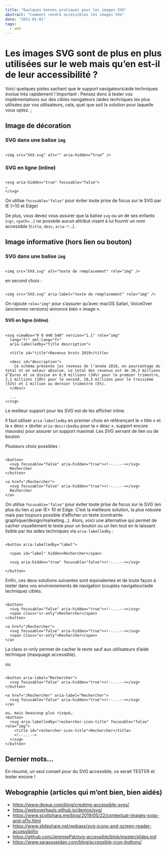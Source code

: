 ```yaml
---
title: "Quelques bonnes pratiques pour les images SVG"
abstract: "Comment rendre accessibles les images SVG"
date: "2021-01-01"
tags:
  - web
---
```


# Les images SVG sont de plus en plus utilisées sur le web mais qu’en est-il de leur accessibilité ?

Voici quelques pistes sachant que le support navigateurs/aide techniques évolue très rapidement !
Important : Pensez donc à tester vos implémentations sur des cibles navigateurs /aides techniques les plus utilisées par vos utilisateurs, cela, quel que soit la solution pour laquelle vous optez. ;

## Image de décoration

### SVG dans une balise `img`
<pre><code class="html">
&lt;img src="XXX.svg" alt="" aria-hidden=”true” /&gt;
</code></pre>

### SVG en ligne (inline)
<pre><code class="html">
&lt;svg aria-hidden="true" focusable="false"&gt;
…
&lt;/svg&gt;
</code></pre>

On utilise `focusable="false"` pour éviter toute prise de focus sur le SVG par IE (>10 et Edge)

De plus, vous devez vous assurer que la balise `svg` ou un de ses enfants (`<g>`, `<path>`…) ne possède aucun attribut visant à lui fournir un nom accessible (`title`, `desc`, `aria-*`…). 

## Image informative (hors lien ou bouton)

### SVG dans une balise `img`
<pre><code class="html">
&lt;img src="XXX.svg" alt="texte de remplacement" role="img" /&gt;
</code></pre>

en second choix&nbsp;:
<pre><code class="html">
&lt;img src="XXX.svg" aria-label="texte de remplacement" role="img" /&gt;
</code></pre>

On rajoute `role="img"` pour s’assurer qu’avec macOS Safari, VoiceOver (anciennes versions) annonce bien « image ».

#### SVG en ligne (inline)
<pre><code class="html">
&lt;svg viewBox="0 0 440 540" version="1.1" role="img"
  lang="fr" xml:lang="fr"
  aria-labelledby="title description"&gt;

  &lt;title id="title"&gt;Revenus bruts 2019&lt;/title&gt;

  &lt;desc id="description"&gt;
    Ce schéma présente les revenus de l’année 2019, en pourcentage du total et en valeur absolue. Le total des revenus est de 20,3 millions d’Euros et se divise en 6,9 millions (34%) pour le premier trimestre, 2,1 millions (10%) pour le second, 10,3 millions pour le troisième (51%) et 1 million au dernier trimestre (5%).
  &lt;/desc&gt;

  ...
&lt;/svg&gt;
</code></pre>

Le meilleur support pour les SVG est de les afficher inline.

Il faut utiliser `aria-labelledby` en premier choix en référençant le « title » et la « desc » (éviter `aria-describedby` pour la « desc », support encore mauvais) pour assurer un support maximal.
Les SVG servant de lien ou de bouton

Plusieurs choix possibles&nbsp;: 

<pre><code class="html">
&lt;button&gt;
  &lt;svg focusable="false" aria-hidden="true"&gt;&lt;!--...--&gt;&lt;/svg&gt;
  Rechercher
&lt;/button&gt;

&lt;a href="/Rechercher"&gt;
  &lt;svg focusable="false" aria-hidden="true"&gt;&lt;!--...--&gt;&lt;/svg&gt;
  Rechercher
&lt;/a&gt;
</code></pre>

On utilise `focusable="false"` pour éviter toute prise de focus sur le SVG (en plus du lien `a`) par <abbr>IE</abbr>> 10 et Edge.
C’est la meilleure solution, la plus robuste mais pas toujours possible d’afficher un texte (contrainte graphique/design/marketing…).
Alors, voici une alternative qui permet de  cacher visuellement le texte pour un bouton ou un lien tout en le laissant lisible par les aides techniques via `aria-labelledby`&nbsp;:

<pre><code class="html">
&lt;button aria-labelledby="label"&gt; 

  &lt;span id="label" hidden&gt;Rechercher&lt;/span&gt;

  &lt;svg aria-hidden="true" focusable="false"&gt;&lt;!--...--&gt;&lt;/svg&gt;

&lt;/button&gt; 
</code></pre>

Enfin, ces deux solutions suivantes sont équivalentes et de toute façon à tester dans vos environnements de navigation (couples navigateur/aide technique) ciblés.

<pre><code class="html">
&lt;button&gt;
  &lt;svg focusable="false" aria-hidden="true"&gt;&lt;!--...--&gt;&lt;/svg&gt;
  &lt;span class="sr-only"&gt;Rechercher&lt;/span&gt;
&lt;/button&gt;

&lt;a href="/Rechercher"&gt;
  &lt;svg focusable="false" aria-hidden="true"&gt;&lt;!--...--&gt;&lt;/svg&gt;
  &lt;span class="sr-only"&gt;Rechercher&lt;/span&gt;
&lt;/a&gt;
</code></pre>

La class sr-only permet de cacher le texte sauf aux utilisateurs d’aide technique (masquage accessible).

ou

<pre><code class="html">
&lt;button aria-label="Rechercher"&gt;
  &lt;svg focusable="false" aria-hidden="true"&gt;&lt;!--...--&gt;&lt;/svg&gt;
&lt;/button&gt;

&lt;a href="/Rechercher" aria-label="Rechercher"&gt;
  &lt;svg focusable="false" aria-hidden="true"&gt;&lt;!--...--&gt;&lt;/svg&gt;
&lt;/a&gt;

ou, mais beaucoup plus risqué…
&lt;button&gt;
  &lt;svg aria-labelledby="rechercher-icon-title" focusable="false" role=”img”&gt;
    &lt;title id="rechercher-icon-title"&gt;Rechercher&lt;/title&gt;
    &lt;!--...--&gt;
  &lt;/svg&gt;
&lt;/button&gt;
</code></pre>

## Dernier mots…

En résumé, un seul conseil pour du SVG accessible, ce serait TESTER et tester encore !

## Webographie (articles qui m’ont bien, bien aidés)

- https://www.deque.com/blog/creating-accessible-svgs/ 
- https://weboverhauls.github.io/demos/svg/ 
- https://www.scottohara.me/blog/2019/05/22/contextual-images-svgs-and-a11y.html 
- https://www.slideshare.net/webaxe/svg-icons-and-screen-reader-accessibility 
- https://github.com/JeremiePat/svg-accessible/blob/master/slides.md 
- https://www.sarasoueidan.com/blog/accessible-icon-buttons/ 
